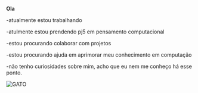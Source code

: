 **Ola**

-atualmente estou trabalhando

-atulmente estou prendendo pj5 em pensamento computacional

-estou procurando colaborar com projetos

-estou procurando ajuda em aprimorar meu conhecimento em computação

-não tenho curiosidades sobre mim, acho que eu nem me conheço há esse ponto. 

![GATO](https://media1.tenor.com/m/yNMGjXsoYGUAAAAd/cat-cats.gif)

